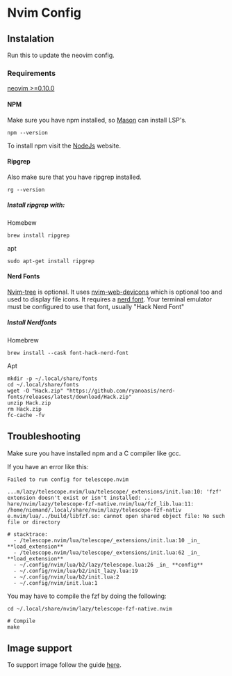 # Nvim Config

## Instalation

Run this to update the neovim config.

### Requirements

[neovim >=0.10.0](https://github.com/neovim/neovim/wiki/)

#### NPM

Make sure you have npm installed, so [Mason](https://github.com/williamboman/mason.nvim) can install LSP's.

```
npm --version
```

To install npm visit the [NodeJs](https://nodejs.org/en/download) website.

#### Ripgrep

Also make sure that you have ripgrep installed.

```
rg --version
```
##### Install ripgrep with:

Homebew
```
brew install ripgrep
```

apt
```
sudo apt-get install ripgrep
```

#### Nerd Fonts

[Nvim-tree](https://github.com/nvim-tree/nvim-tree.lua) is optional. It uses [nvim-web-devicons](https://github.com/nvim-tree/nvim-web-devicons) which is optional too and used to display file icons. It requires a [nerd font](https://www.nerdfonts.com/). Your terminal emulator must be configured to use that font, usually "Hack Nerd Font"

##### Install Nerdfonts

Homebrew

```
brew install --cask font-hack-nerd-font
```

Apt

```
mkdir -p ~/.local/share/fonts
cd ~/.local/share/fonts
wget -O "Hack.zip" "https://github.com/ryanoasis/nerd-fonts/releases/latest/download/Hack.zip"
unzip Hack.zip
rm Hack.zip
fc-cache -fv
```

## Troubleshooting

Make sure you have installed npm and a C compiler like gcc.

If you have an error like this:

```error
Failed to run config for telescope.nvim

...m/lazy/telescope.nvim/lua/telescope/_extensions/init.lua:10: 'fzf' extension doesn't exist or isn't installed: ...
hare/nvim/lazy/telescope-fzf-native.nvim/lua/fzf_lib.lua:11: /home/niemand/.local/share/nvim/lazy/telescope-fzf-nativ
e.nvim/lua/../build/libfzf.so: cannot open shared object file: No such file or directory

# stacktrace:
  - /telescope.nvim/lua/telescope/_extensions/init.lua:10 _in_ **load_extension**
  - /telescope.nvim/lua/telescope/_extensions/init.lua:62 _in_ **load_extension**
  - ~/.config/nvim/lua/b2/lazy/telescope.lua:26 _in_ **config**
  - ~/.config/nvim/lua/b2/init_lazy.lua:19
  - ~/.config/nvim/lua/b2/init.lua:2
  - ~/.config/nvim/init.lua:1
```

You may have to compile the fzf by doing the following:

```
cd ~/.local/share/nvim/lazy/telescope-fzf-native.nvim

# Compile
make
```

## Image support

To support image follow the guide [here](https://github.com/3rd/image.nvim).
